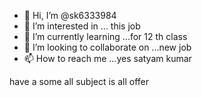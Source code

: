 - 👋 Hi, I’m @sk6333984
- 👀 I’m interested in ... this job
- 🌱 I’m currently learning ...for 12 th class
- 💞️ I’m looking to collaborate on ...new job
- 📫 How to reach me ...yes
satyam kumar
<!---
sk6333984/sk6333984 is a ✨ special ✨ repository because its `README.md` (this file) appears on your GitHub profile.
You can click the Preview link to take a look at your changes.
--->
have a some all subject is all  offer
